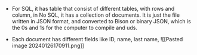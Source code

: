 - For SQL, it has table that consist of different tables, with rows and column, in No SQL, it has a collection of documents. It is just the file written in JSON format, and converted to Bison or binary JSON, which is the 0s and 1s for the computer to compile and uds.

- Each document has different fields like ID, name, last name,
![[Pasted image 20240126170911.png]]

